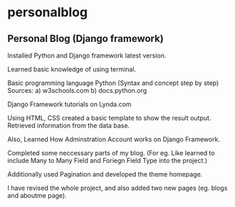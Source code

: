 # personalblog

## Personal Blog (Django framework)

Installed Python and Django framework latest version.

Learned basic knowledge of using terminal.

Basic programming language Python (Syntax and concept step by step) Sources: a) w3schools.com b) docs.python.org

Django Framework tutorials on Lynda.com

Using HTML, CSS created a basic template to show the result output. Retrieved information from the data base.

Also, Learned How Adminstration Account works on Django Framework.

Completed some neccessary parts of my blog. (For eg. Like learned to include Many to Many Field and Foriegn Field Type into the project.)

Additionally used Pagination and developed the theme homepage.

I have revised the whole project, and also added two new pages (eg. blogs and aboutme page).







